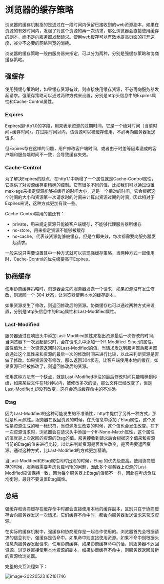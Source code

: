 # 浏览器的缓存策略

浏览器的缓存机制指的是通过在一段时间内保留已接收到的web资源副本，如果在资源的有效时间内，发起了对这个资源的再一次请求，那么浏览器会直接使用缓存的副本，而不是向服务器发起请求。使用web缓存可以有效地提高页面的打开速度，减少不必要的网络带宽的消耗。

浏览器的缓存策略一般由服务器来指定，可以分为两种，分别是强缓存策略和协商缓存策略。

## 强缓存

使用强缓存策略时，如果缓存资源有效，则直接使用缓存资源，不必再向服务器发起请求。强缓存策略可以通过两种方式来设置，分别是http头信息中的Expires属性和Cache-Control属性。

### Expires

Expires是http1.0的字段，用来表示资源的过期时间，它是一个绝对时间（当前时间+缓存时间）。在过期时间以内，该资源可以被缓存使用，不必再向服务器发送请求。

但Expires存在这样的问题，用户修改客户端时间，或者由于时差等因素造成的客户端和服务端时间不一致，会导致缓存失效。

### Cache-Control

为了解决Expires的缺点，在http1.1中新增了一个属性就是Cache-Control属性，它提供了对资源缓存更精确的控制。它有很多不同的值，比如我们可以通过设置max-age来指定资源能够被缓存的时间大小，这是一个相对的时间，它会根据这个时间的大小和资源第一次请求时的时间来计算出资源过期的时间，因此相对于Expires来说，这种方式更加有效一些。

Cache-Control常用的值还有：

- private，用来规定资源只能被客户端缓存，不能够代理服务器所缓存
- no-store，用来指定资源不能够被缓存
- no-cache，代表该资源能够被缓存，但是立即失效，每次都需要向服务器发起请求。

一般来说只需要设置其中一种方式就可以实现强缓存策略，当两种方式一起使用时，Cache-Control的优先级要高于Expires。

## 协商缓存

使用协商缓存策略时，浏览器会先向服务器发送一个请求，如果资源没有发生修改，则返回一个 304 状态，让浏览器使用本地的缓存副本。

如果资源发生了修改，则返回修改后的资源。协商缓存也可以通过两种方式来设置，分别是http头信息中的Etag属性和Last-Modified属性。

### Last-Modified

服务器通过在响应头中添加Last-Modified属性来指出资源最后一次修改的时间，当浏览器下一次发起请求时，会在请求头中添加一个If-Modified-Since的属性，属性值为上一次资源返回时的Last-Modified的值。当请求发送到服务器后服务器会通过这个属性来和资源的最后一次的修改时间来进行比较，以此来判断资源是否做了修改。如果资源没有修改，那么返回304状态，让客户端使用本地的缓存。如果资源已经被修改了，则返回修改后的资源。

使用这种方法有一个缺点，就是Last-Modified标注的最后修改时间只能精确到秒级，如果某些文件在1秒钟以内，被修改多次的话，那么文件已经改变了，但是 Last-Modified 却没有改变，这样会造成缓存命中的不准确。

### Etag

因为Last-Modified的这种可能发生的不准确性，http中提供了另外一种方式，那就是Etag属性。服务器在返回资源的时候，在头信息中添加了Etag属性，这个属性是资源生成的唯一标识符，当资源发生改变的时候，这个值也会发生改变。在下一次资源请求时，浏览器会在请求头中添加一个If-None-Match属性，这个属性的值就是上次返回的资源的Etag的值。服务接收到请求后会根据这个值来和资源当前的Etag的值来进行比较，以此来判断资源是否发生改变，是否需要返回资源。通过这种方式，比Last-Modified的方式更加精确。

当Last-Modified和Etag属性同时出现的时候，Etag 的优先级更高。使用协商缓存的时候，服务器需要考虑负载均衡的问题，因此多个服务器上资源的Last-Modified应该保持一致，因为每个服务器上Etag的值都不一样，因此在考虑负载均衡时，最好不要设置Etag属性。

## 总结

强缓存和协商缓存在缓存命中时都会直接使用本地的缓存副本，区别只在于协商缓存会向服务器发送一次请求。它们缓存不命中时，都会向服务器发送请求来获取资源。

在实际的缓存机制中，强缓存和协商缓存是一起合作使用的。浏览器首先会根据请求的信息判断，强缓存是否命中，如果命中则直接使用资源。如果不命中则根据头信息向服务器发起请求，使用协商缓存，如果协商缓存命中的话，则服务器不返回资源，浏览器直接使用本地资源的副本，如果协商缓存不命中，则服务器返回最新的资源给浏览器。

完整的交互流程如下：

![image-20220523162101746](https://penguinbucket.obs.cn-southwest-2.myhuaweicloud.com/img/image-20220523162101746.png)

<Vssue 
    :options="{ labels: [$page.relativePath.split('/')[0]] }" 
    :title="$page.relativePath.split('/')[1]" 
/>